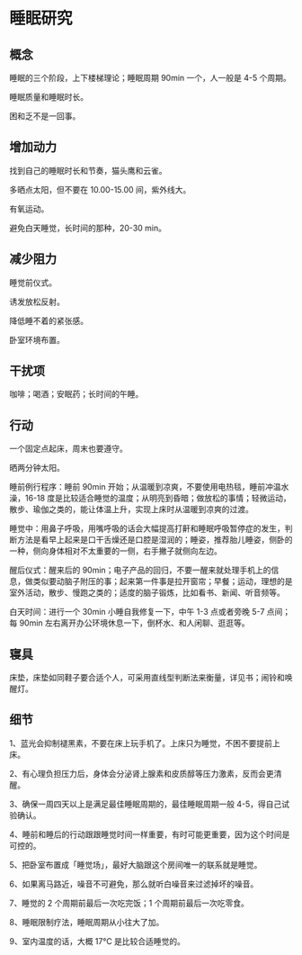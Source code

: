 # 睡眠研究

## 概念

睡眠的三个阶段，上下楼梯理论；睡眠周期 90min 一个，人一般是 4-5 个周期。

睡眠质量和睡眠时长。

困和乏不是一回事。


## 增加动力

找到自己的睡眠时长和节奏，猫头鹰和云雀。

多晒点太阳，但不要在 10.00-15.00 间，紫外线大。

有氧运动。

避免白天睡觉，长时间的那种，20-30 min。

## 减少阻力

睡觉前仪式。

诱发放松反射。

降低睡不着的紧张感。

卧室环境布置。

## 干扰项

咖啡；喝酒；安眠药；长时间的午睡。

## 行动

一个固定点起床，周末也要遵守。

晒两分钟太阳。

睡前例行程序：睡前 90min 开始；从温暖到凉爽，不要使用电热毯，睡前冲温水澡，16-18 度是比较适合睡觉的温度；从明亮到昏暗；做放松的事情；轻微运动，散步、瑜伽之类的，能让体温上升，实现上床时从温暖到凉爽的过渡。

睡觉中：用鼻子呼吸，用嘴呼吸的话会大幅提高打鼾和睡眠呼吸暂停症的发生，判断方法是看早上起来是口干舌燥还是口腔是湿润的；睡姿，推荐胎儿睡姿，侧卧的一种，侧向身体相对不太重要的一侧，右手撇子就侧向左边。

醒后仪式：醒来后的 90min；电子产品的回归，不要一醒来就处理手机上的信息，做类似要动脑子附压的事；起来第一件事是拉开窗帘；早餐；运动，理想的是室外活动，散步、慢跑之类的；适度的脑子锻炼，比如看书、新闻、听音频等。

白天时间：进行一个 30min 小睡自我修复一下，中午 1-3 点或者旁晚 5-7 点间；每 90min 左右离开办公环境休息一下，倒杯水、和人闲聊、逛逛等。

## 寝具

床垫，床垫如同鞋子要合适个人，可采用直线型判断法来衡量，详见书；闹铃和唤醒灯。

## 细节

1、蓝光会抑制褪黑素，不要在床上玩手机了。上床只为睡觉，不困不要提前上床。

2、有心理负担压力后，身体会分泌肾上腺素和皮质醇等压力激素，反而会更清醒。

3、确保一周四天以上是满足最佳睡眠周期的，最佳睡眠周期一般 4-5，得自己试验确认。

4、睡前和睡后的行动跟跟睡觉时间一样重要，有时可能更重要，因为这个时间是可控的。

5、把卧室布置成「睡觉场」，最好大脑跟这个房间唯一的联系就是睡觉。

6、如果离马路近，噪音不可避免，那么就听白噪音来过滤掉坏的噪音。

7、睡觉的 2 个周期前最后一次吃完饭；1 个周期前最后一次吃零食。

8、睡眠限制疗法，睡眠周期从小往大了加。

9、室内温度的话，大概 17℃ 是比较合适睡觉的。

